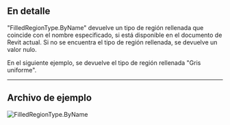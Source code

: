 ## En detalle
"FilledRegionType.ByName" devuelve un tipo de región rellenada que coincide con el nombre especificado, si está disponible en el documento de Revit actual. Si no se encuentra el tipo de región rellenada, se devuelve un valor nulo.

En el siguiente ejemplo, se devuelve el tipo de región rellenada "Gris uniforme".
___
## Archivo de ejemplo

![FilledRegionType.ByName](./Revit.Elements.FilledRegionType.ByName_img.jpg)
